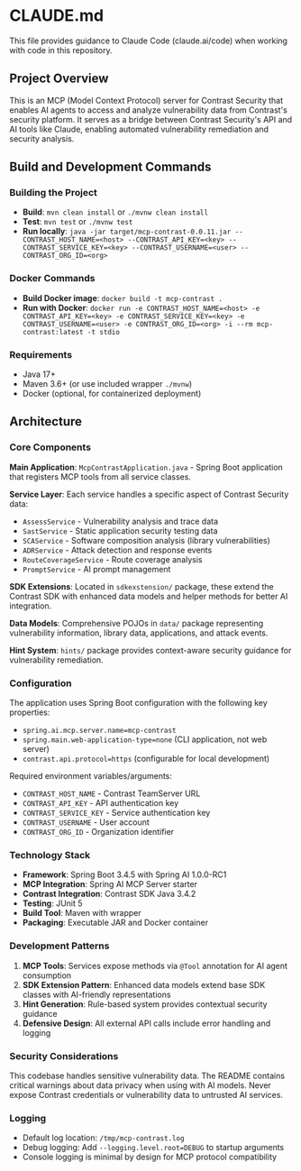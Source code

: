 # CLAUDE.md

This file provides guidance to Claude Code (claude.ai/code) when working with code in this repository.

## Project Overview

This is an MCP (Model Context Protocol) server for Contrast Security that enables AI agents to access and analyze vulnerability data from Contrast's security platform. It serves as a bridge between Contrast Security's API and AI tools like Claude, enabling automated vulnerability remediation and security analysis.

## Build and Development Commands

### Building the Project
- **Build**: `mvn clean install` or `./mvnw clean install`
- **Test**: `mvn test` or `./mvnw test`
- **Run locally**: `java -jar target/mcp-contrast-0.0.11.jar --CONTRAST_HOST_NAME=<host> --CONTRAST_API_KEY=<key> --CONTRAST_SERVICE_KEY=<key> --CONTRAST_USERNAME=<user> --CONTRAST_ORG_ID=<org>`

### Docker Commands
- **Build Docker image**: `docker build -t mcp-contrast .`
- **Run with Docker**: `docker run -e CONTRAST_HOST_NAME=<host> -e CONTRAST_API_KEY=<key> -e CONTRAST_SERVICE_KEY=<key> -e CONTRAST_USERNAME=<user> -e CONTRAST_ORG_ID=<org> -i --rm mcp-contrast:latest -t stdio`

### Requirements
- Java 17+
- Maven 3.6+ (or use included wrapper `./mvnw`)
- Docker (optional, for containerized deployment)

## Architecture

### Core Components

**Main Application**: `McpContrastApplication.java` - Spring Boot application that registers MCP tools from all service classes.

**Service Layer**: Each service handles a specific aspect of Contrast Security data:
- `AssessService` - Vulnerability analysis and trace data
- `SastService` - Static application security testing data
- `SCAService` - Software composition analysis (library vulnerabilities)
- `ADRService` - Attack detection and response events
- `RouteCoverageService` - Route coverage analysis
- `PromptService` - AI prompt management

**SDK Extensions**: Located in `sdkexstension/` package, these extend the Contrast SDK with enhanced data models and helper methods for better AI integration.

**Data Models**: Comprehensive POJOs in `data/` package representing vulnerability information, library data, applications, and attack events.

**Hint System**: `hints/` package provides context-aware security guidance for vulnerability remediation.

### Configuration

The application uses Spring Boot configuration with the following key properties:
- `spring.ai.mcp.server.name=mcp-contrast`
- `spring.main.web-application-type=none` (CLI application, not web server)
- `contrast.api.protocol=https` (configurable for local development)

Required environment variables/arguments:
- `CONTRAST_HOST_NAME` - Contrast TeamServer URL
- `CONTRAST_API_KEY` - API authentication key
- `CONTRAST_SERVICE_KEY` - Service authentication key  
- `CONTRAST_USERNAME` - User account
- `CONTRAST_ORG_ID` - Organization identifier

### Technology Stack

- **Framework**: Spring Boot 3.4.5 with Spring AI 1.0.0-RC1
- **MCP Integration**: Spring AI MCP Server starter
- **Contrast Integration**: Contrast SDK Java 3.4.2
- **Testing**: JUnit 5
- **Build Tool**: Maven with wrapper
- **Packaging**: Executable JAR and Docker container

### Development Patterns

1. **MCP Tools**: Services expose methods via `@Tool` annotation for AI agent consumption
2. **SDK Extension Pattern**: Enhanced data models extend base SDK classes with AI-friendly representations
3. **Hint Generation**: Rule-based system provides contextual security guidance
4. **Defensive Design**: All external API calls include error handling and logging

### Security Considerations

This codebase handles sensitive vulnerability data. The README contains critical warnings about data privacy when using with AI models. Never expose Contrast credentials or vulnerability data to untrusted AI services.

### Logging

- Default log location: `/tmp/mcp-contrast.log`
- Debug logging: Add `--logging.level.root=DEBUG` to startup arguments
- Console logging is minimal by design for MCP protocol compatibility